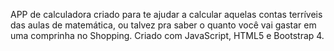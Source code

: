 APP de calculadora criado para te ajudar a calcular aquelas contas terríveis das aulas de matemática, ou talvez pra saber o quanto você vai gastar em uma comprinha no Shopping. Criado com JavaScript, HTML5 e Bootstrap 4.
